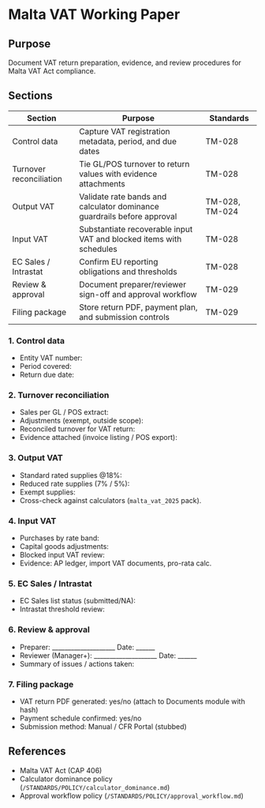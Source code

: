 # Malta VAT Working Paper

## Purpose
Document VAT return preparation, evidence, and review procedures for Malta VAT Act compliance.

## Sections

| Section | Purpose | Standards |
| --- | --- | --- |
| Control data | Capture VAT registration metadata, period, and due dates | TM-028 |
| Turnover reconciliation | Tie GL/POS turnover to return values with evidence attachments | TM-028 |
| Output VAT | Validate rate bands and calculator dominance guardrails before approval | TM-028, TM-024 |
| Input VAT | Substantiate recoverable input VAT and blocked items with schedules | TM-028 |
| EC Sales / Intrastat | Confirm EU reporting obligations and thresholds | TM-028 |
| Review & approval | Document preparer/reviewer sign-off and approval workflow | TM-029 |
| Filing package | Store return PDF, payment plan, and submission controls | TM-029 |

### 1. Control data
- Entity VAT number:
- Period covered:
- Return due date:

### 2. Turnover reconciliation
- Sales per GL / POS extract:
- Adjustments (exempt, outside scope):
- Reconciled turnover for VAT return:
- Evidence attached (invoice listing / POS export):

### 3. Output VAT
- Standard rated supplies @18%:
- Reduced rate supplies (7% / 5%):
- Exempt supplies:
- Cross-check against calculators (`malta_vat_2025` pack).

### 4. Input VAT
- Purchases by rate band:
- Capital goods adjustments:
- Blocked input VAT review:
- Evidence: AP ledger, import VAT documents, pro-rata calc.

### 5. EC Sales / Intrastat
- EC Sales list status (submitted/NA):
- Intrastat threshold review:

### 6. Review & approval
- Preparer: ____________________  Date: ______
- Reviewer (Manager+): ____________________  Date: ______
- Summary of issues / actions taken:

### 7. Filing package
- VAT return PDF generated: yes/no (attach to Documents module with hash)
- Payment schedule confirmed: yes/no
- Submission method: Manual / CFR Portal (stubbed)

## References
- Malta VAT Act (CAP 406)
- Calculator dominance policy (`/STANDARDS/POLICY/calculator_dominance.md`)
- Approval workflow policy (`/STANDARDS/POLICY/approval_workflow.md`)
